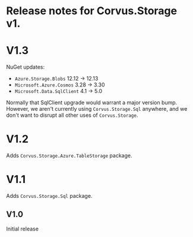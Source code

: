 # Release notes for Corvus.Storage v1.

# V1.3

NuGet updates:

* `Azure.Storage.Blobs` 12.12 -> 12.13
* `Microsoft.Azure.Cosmos` 3.28 -> 3.30
* `Microsoft.Data.SqlClient` 4.1 -> 5.0

Normally that SqlClient upgrade would warrant a major version bump. However, we aren't currently using `Corvus.Storage.Sql` anywhere, and we don't want to disrupt all other uses of `Corvus.Storage`.

# V1.2

Adds `Corvus.Storage.Azure.TableStorage` package.

# V1.1

Adds `Corvus.Storage.Sql` package.

## V1.0

Initial release